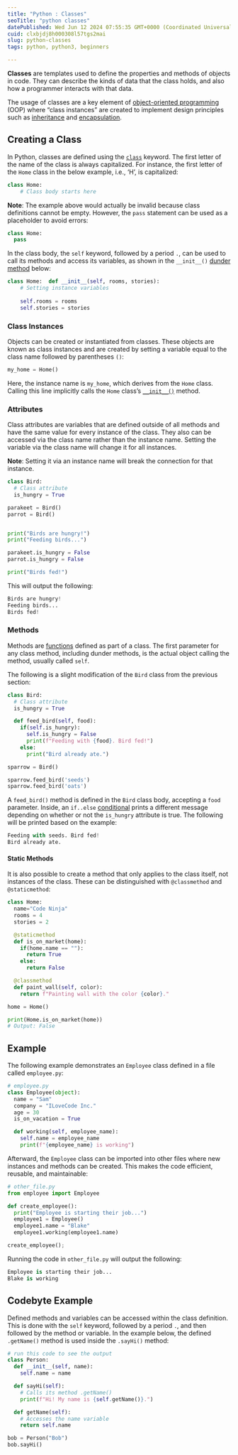 ```yaml
---
title: "Python : Classes"
seoTitle: "python classes"
datePublished: Wed Jun 12 2024 07:55:35 GMT+0000 (Coordinated Universal Time)
cuid: clxbjdj8h000308l57tgs2mai
slug: python-classes
tags: python, python3, beginners

---
```


**Classes** are templates used to define the properties and methods of objects in code. They can describe the kinds of data that the class holds, and also how a programmer interacts with that data.

The usage of classes are a key element of [object-oriented programming](https://www.codecademy.com/resources/docs/general/programming-paradigms/object-oriented-programming) (OOP) where “class instances” are created to implement design principles such as [inheritance](https://www.codecademy.com/resources/docs/general/programming-paradigms/inheritance) and [encapsulation](https://www.codecademy.com/resources/docs/general/programming-paradigms/encapsulation).

## **Creating a Class**

In Python, classes are defined using the [`class`](https://www.codecademy.com/resources/docs/python/keywords/class) keyword. The first letter of the name of the class is always capitalized. For instance, the first letter of the `Home` class in the below example, i.e., ‘H’, is capitalized:

```python
class Home:  
    # Class body starts here
```

**Note**: The example above would actually be invalid because class definitions cannot be empty. However, the `pass` statement can be used as a placeholder to avoid errors:

```python
class Home:
  pass
```

In the class body, the `self` keyword, followed by a period `.`, can be used to call its methods and access its variables, as shown in the `__init__()` [dunder method](https://www.codecademy.com/resources/docs/python/dunder-methods) below:

```python
class Home:  def __init__(self, rooms, stories): 
    # Setting instance variables 
   
    self.rooms = rooms    
    self.stories = stories
```

### **Class Instances**

Objects can be created or instantiated from classes. These objects are known as class instances and are created by setting a variable equal to the class name followed by parentheses `()`:

```python
my_home = Home()
```

Here, the instance name is `my_home`, which derives from the `Home` class. Calling this line implicitly calls the `Home` class’s [`__init__()`](https://www.codecademy.com/resources/docs/python/dunder-methods/init) method.

### **Attributes**

Class attributes are variables that are defined outside of all methods and have the same value for every instance of the class. They also can be accessed via the class name rather than the instance name. Setting the variable via the class name will change it for all instances.

**Note**: Setting it via an instance name will break the connection for that instance.

```python
class Bird:
  # Class attribute
  is_hungry = True

parakeet = Bird()
parrot = Bird()


print("Birds are hungry!")
print("Feeding birds...")

parakeet.is_hungry = False
parrot.is_hungry = False

print("Birds fed!")
```

This will output the following:

```python
Birds are hungry!
Feeding birds...
Birds fed!
```

### **Methods**

Methods are [functions](https://www.codecademy.com/resources/docs/python/functions) defined as part of a class. The first parameter for any class method, including dunder methods, is the actual object calling the method, usually called `self`.

The following is a slight modification of the `Bird` class from the previous section:

```python
class Bird:
  # Class attribute
  is_hungry = True

  def feed_bird(self, food):
    if(self.is_hungry):
      self.is_hungry = False
      print(f"Feeding with {food}. Bird fed!")
    else:
      print("Bird already ate.")

sparrow = Bird()

sparrow.feed_bird('seeds')
sparrow.feed_bird('oats')
```

A `feed_bird()` method is defined in the `Bird` class body, accepting a `food` parameter. Inside, an `if..else` [conditional](https://www.codecademy.com/resources/docs/python/conditionals) prints a different message depending on whether or not the `is_hungry` attribute is true. The following will be printed based on the example:

```python
Feeding with seeds. Bird fed!
Bird already ate.
```

#### **Static Methods**

It is also possible to create a method that only applies to the class itself, not instances of the class. These can be distinguished with `@classmethod` and `@staticmethod`:

```python
class Home:
  name="Code Ninja"
  rooms = 4
  stories = 2

  @staticmethod
  def is_on_market(home):
    if(home.name == ""):
      return True
    else:
      return False

  @classmethod
  def paint_wall(self, color):
    return f"Painting wall with the color {color}."

home = Home()

print(Home.is_on_market(home))
# Output: False
```

## **Example**

The following example demonstrates an `Employee` class defined in a file called `employee.py`:

```python
# employee.py
class Employee(object):
  name = "Sam"
  company = "ILoveCode Inc."
  age = 30
  is_on_vacation = True

  def working(self, employee_name):
    self.name = employee_name
    print(f"{employee_name} is working")
```

Afterward, the `Employee` class can be imported into other files where new instances and methods can be created. This makes the code efficient, reusable, and maintainable:

```python
# other_file.py
from employee import Employee

def create_employee():
  print("Employee is starting their job...")
  employee1 = Employee()
  employee1.name = "Blake"
  employee1.working(employee1.name)

create_employee();
```

Running the code in `other_file.py` will output the following:

```python
Employee is starting their job...
Blake is working
```

## **Codebyte Example**

Defined methods and variables can be accessed within the class definition. This is done with the `self` keyword, followed by a period `.`, and then followed by the method or variable. In the example below, the defined `.getName()` method is used inside the `.sayHi()` method:

```python
# run this code to see the output
class Person:
  def __init__(self, name):
    self.name = name

  def sayHi(self):
    # Calls its method .getName()
    print(f"Hi! My name is {self.getName()}.")

  def getName(self):
    # Accesses the name variable
    return self.name

bob = Person("Bob")
bob.sayHi()
```